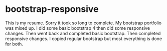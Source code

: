 # bootstrap-responsive
This is my resume. Sorry it took so long to complete.
My bootstrap portfolio was mixed up. I did some basic bootstrap 4 then did some responsive changes. Then went back and completed basic bootstrap. Then completed responsive changes.
I copied regular bootstrap but most everything is done for both.